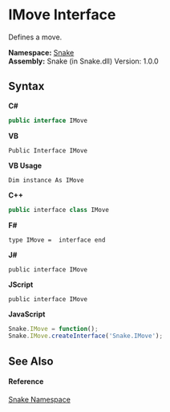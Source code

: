 # IMove Interface
 

Defines a move.

**Namespace:**&nbsp;<a href="N_Snake">Snake</a><br />**Assembly:**&nbsp;Snake (in Snake.dll) Version: 1.0.0

## Syntax

**C#**<br />
``` C#
public interface IMove
```

**VB**<br />
``` VB
Public Interface IMove
```

**VB Usage**<br />
``` VB Usage
Dim instance As IMove
```

**C++**<br />
``` C++
public interface class IMove
```

**F#**<br />
``` F#
type IMove =  interface end
```

**J#**<br />
``` J#
public interface IMove
```

**JScript**<br />
``` JScript
public interface IMove
```

**JavaScript**<br />
``` JavaScript
Snake.IMove = function();
Snake.IMove.createInterface('Snake.IMove');
```


## See Also


#### Reference
<a href="N_Snake">Snake Namespace</a><br />